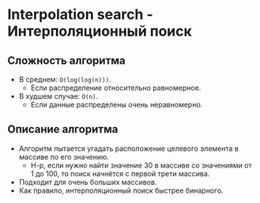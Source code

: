 ﻿# Interpolation search - Интерполяционный поиск

## Сложность алгоритма

- В среднем: `O(log(log(n)))`.
  - Если распределение относительно равномерное.
- В худшем случае: `O(n)`.
  - Если данные распределены очень неравномерно.

## Описание алгоритма

- Алгоритм пытается угадать расположение целевого элемента в массиве по его значению.
  - Н-р, если нужно найти значение 30 в массиве со значениями от 1 до 100, то поиск начнётся с первой трети массива.
- Подходит для очень больших массивов.
- Как правило, интерполяционный поиск быстрее бинарного.
